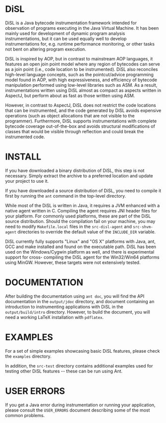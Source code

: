 DiSL
====

DiSL is a Java bytecode instrumentation framework intended for observation of
programs executing in the Java Virtual Machine. It has been mainly used for
development of dynamic program analysis instrumentations, but it can be used
equally well to develop instrumentations for, e.g. runtime performance
monitoring, or other tasks not bent on altering program execution.

DiSL is inspired by AOP, but in contrast to mainstream AOP languages, it
features an open join point model where any region of bytecodes can serve as a
join point (i.e., code location to be instrumented). DiSL also reconciles
high-level language concepts, such as the pointcut/advice programming model
found in AOP, with high expressiveness, and efficiency of bytecode
manipulation performed using low-level libraries such as ASM. As a result,
instrumentations written using DiSL almost as compact as aspects written in
AspectJ, but perform about as fast as those written using ASM.

However, in contrast to AspectJ, DiSL does not restrict the code locations
that can be instrumented, and the code generated by DiSL avoids expensive
operations (such as object allocations that are not visible to the
programmer). Furthermore, DiSL supports instrumentations with complete
bytecode coverage out-of-the-box and avoids structural modifications of
classes that would be visible through reflection and could break the
instrumented code.


INSTALL
=======

If you have downloaded a binary distribution of DiSL, this step is not
necessary. Simply extract the archive to a preferred location and update your
project to use it.

If you have downloaded a source distribution of DiSL, you need to compile it
first by running the `ant` command in the top-level directory.

While most of the DiSL is written in Java, it requires a JVM enhanced with a
native agent written in C. Compiling the agent requires JNI header files for
your platform. For commonly used platforms, these are part of the DiSL source
distribution. Should the compilation fail on your machine, you may need to
modify `Makefile.local` files in the `src-disl-agent` and `src-shvm-agent`
directories to override the default value of the `INCLUDE_DIR` variable.

DiSL currently fully supports "Linux" and "OS X" platforms with Java, ant, GCC
and make installed and found on the executable path. DiSL has been used on the
Windows/Cygwin platform as well, and there is experimental support for cross-
compiling the DiSL agent for the Win32/Win64 platforms using MinGW. However,
these targets were not extensively tested.


DOCUMENTATION
=============

After building the documentation using `ant doc`, you will find the API documentation in the `output/jdoc` directory, and document containing an introduction to instrumenting applications with DiSL in the `output/build/intro` directory. However, to build the document, you will need a working LaTeX installation with `pdflatex`.


EXAMPLES
========

For a set of simple examples showcasing basic DiSL features, please check
the `examples` directory.

In addition, the `src-test` directory contains additional examples used for
testing other DiSL features -- these can be run using Ant.


USER ERRORS
===========

If you get a Java error during instrumentation or running your application,
please consult the `USER_ERRORS` document describing some of the most common
problems.
